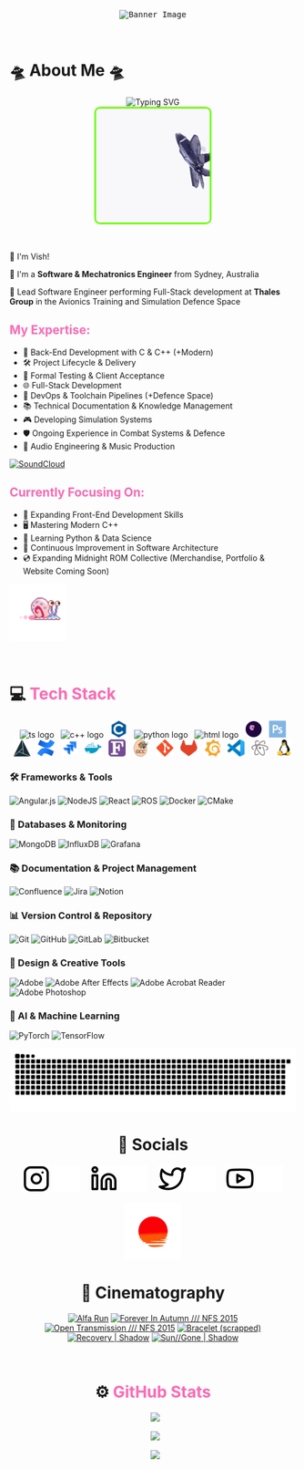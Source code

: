 <div align="center">
 <kbd>
   <img src="./assets/M3Banner.gif" alt="Banner Image" />
  <kbd>
</div>
   
&nbsp;
# 🛸 About Me 🛸
<div align="center">
  <img src="https://readme-typing-svg.demolab.com?font=Fira+Code&weight=600&size=28&duration=4000&pause=1000&color=6AFF00&center=true&vCenter=true&random=false&width=535&lines=Welcome+to+my+Profile+%F0%9F%91%8B;Software+%26+Mechatronics+Engineer;Full-Stack+Developer" alt="Typing SVG" />
</div>

<div align="center">
  <kbd>
    <img alt="F22 Raptor" width="200" height="200" src="./assets/f22.gif"style="border: 3px solid rgb(106, 255, 0); border-radius: 10px;"/>
  </kbd>
</div>

&nbsp;

🔹 I'm Vish!

🔹 I'm a **Software & Mechatronics Engineer** from Sydney, Australia

🔹 Lead Software Engineer performing Full-Stack development at **Thales Group** in the Avionics Training and Simulation Defence Space

## <span style="color: #FF69B4"> My Expertise: </span>
  - 💪 Back-End Development with C & C++ (+Modern)
  - 🛠️ Project Lifecycle & Delivery
  - 🧪 Formal Testing & Client Acceptance
  - 🌐 Full-Stack Development
  - 🔄 DevOps & Toolchain Pipelines (+Defence Space)
  - 📚 Technical Documentation & Knowledge Management
  - 🎮 Developing Simulation Systems
  - 🛡️ Ongoing Experience in Combat Systems & Defence
  - 🎵 Audio Engineering & Music Production
<a href="https://soundcloud.com/alreadydeadvish" target="_blank">
    <img src="https://img.shields.io/badge/SoundCloud-FF5500?style=for-the-badge&logo=soundcloud&logoColor=white" alt="SoundCloud" />
</a>

## <span style="color: #FF69B4"> Currently Focusing On: </span>
  - 🎯 Expanding Front-End Development Skills
  - 🖥️ Mastering Modern C++
  - 🐍 Learning Python & Data Science
  - 🔨 Continuous Improvement in Software Architecture
  - 💿 Expanding Midnight ROM Collective (Merchandise, Portfolio & Website Coming Soon)

<img width="100" height="100" src="./assets/gary.gif" />

&nbsp;

# 💻 <span style="color: #FF69B4"> Tech Stack </span>

<div align="center"

  &nbsp;
  <img src="https://cdn.jsdelivr.net/gh/devicons/devicon@latest/icons/typescript/typescript-plain.svg" width="30" height="30" alt="ts logo"  />
  &nbsp;
  <img src="https://cdn.jsdelivr.net/gh/devicons/devicon@latest/icons/cplusplus/cplusplus-plain.svg" width="30" height="30" alt="c++ logo" />
  &nbsp;
  <img src="https://github.com/devicons/devicon/blob/v2.16.0/icons/c/c-plain.svg" width="30" height="30" alt="c logo" />
  &nbsp;
  <img src="https://cdn.jsdelivr.net/gh/devicons/devicon@latest/icons/python/python-plain.svg" width="30" height="30" alt="python logo"  />
  &nbsp;
  <img src="https://cdn.jsdelivr.net/gh/devicons/devicon@latest/icons/html5/html5-plain.svg" width="30" height="30" alt="html logo"  />
  &nbsp;
  <img src="https://github.com/devicons/devicon/blob/v2.16.0/icons/aftereffects/aftereffects-original.svg" width="30" height="30" alt="ae logo" />
  &nbsp;
  <img src="./assets/ps.png" width="30" height="30" alt="ps logo" />
  &nbsp;
  <img src="https://github.com/devicons/devicon/blob/v2.16.0/icons/cmake/cmake-plain.svg" width="30" height="30" alt="cmake logo" />
  &nbsp;
  <img src="https://github.com/devicons/devicon/blob/v2.16.0/icons/confluence/confluence-original.svg" width="30" height="30" alt="confluence logo" />
  &nbsp;
  <img src="https://github.com/devicons/devicon/blob/v2.16.0/icons/jira/jira-original.svg" width="30" height="30" alt="jira logo" />
  &nbsp;
  <img src="https://github.com/devicons/devicon/blob/v2.16.0/icons/docker/docker-plain.svg" width="30" height="30" alt="docker logo" />
  &nbsp;
  <img src="https://github.com/devicons/devicon/blob/v2.16.0/icons/fortran/fortran-original.svg" width="30" height="30" alt="fortran logo" />
  &nbsp;
  <img src="https://github.com/devicons/devicon/blob/v2.16.0/icons/gcc/gcc-original.svg" width="30" height="30" alt="gcc logo" />
  &nbsp;
  <img src="https://github.com/devicons/devicon/blob/v2.16.0/icons/git/git-plain.svg" width="30" height="30" alt="git logo" />
  &nbsp;
  <img src="https://github.com/devicons/devicon/blob/v2.16.0/icons/gitlab/gitlab-plain.svg" width="30" height="30" alt="gitlab logo" />
  &nbsp;
  <img src="https://github.com/devicons/devicon/blob/v2.16.0/icons/grafana/grafana-plain.svg" width="30" height="30" alt="grafana logo" />
  &nbsp;
  <img src="https://github.com/devicons/devicon/blob/v2.16.0/icons/vscode/vscode-original.svg" width="30" height="30" alt="vscode logo" />
  &nbsp;
  <img src="./assets/atom.png" width="30" height="30" alt="atom logo" />
  &nbsp;
  <img src="https://github.com/devicons/devicon/blob/v2.16.0/icons/linux/linux-original.svg" width="30" height="30" alt="linux logo" />
 
</div>

 ### 🛠 Frameworks & Tools
 ![Angular.js](https://img.shields.io/badge/angular.js-%23E23237.svg?style=for-the-badge&logo=angularjs&logoColor=white) 
 ![NodeJS](https://img.shields.io/badge/node.js-6DA55F?style=for-the-badge&logo=node.js&logoColor=white) 
 ![React](https://img.shields.io/badge/react-%2320232a.svg?style=for-the-badge&logo=react&logoColor=%2361DAFB) 
 ![ROS](https://img.shields.io/badge/ros-%230A0FF9.svg?style=for-the-badge&logo=ros&logoColor=white)
 ![Docker](https://img.shields.io/badge/docker-%230db7ed.svg?style=for-the-badge&logo=docker&logoColor=white)
 ![CMake](https://img.shields.io/badge/CMake-%23008FBA.svg?style=for-the-badge&logo=cmake&logoColor=white)

 ### 💾 Databases & Monitoring
 ![MongoDB](https://img.shields.io/badge/MongoDB-%234ea94b.svg?style=for-the-badge&logo=mongodb&logoColor=white) 
 ![InfluxDB](https://img.shields.io/badge/InfluxDB-22ADF6?style=for-the-badge&logo=InfluxDB&logoColor=white)
 ![Grafana](https://img.shields.io/badge/grafana-%23F46800.svg?style=for-the-badge&logo=grafana&logoColor=white)

 ### 📚 Documentation & Project Management
 ![Confluence](https://img.shields.io/badge/confluence-%23172BF4.svg?style=for-the-badge&logo=confluence&logoColor=white)
 ![Jira](https://img.shields.io/badge/jira-%230A0FFF.svg?style=for-the-badge&logo=jira&logoColor=white)
 ![Notion](https://img.shields.io/badge/Notion-%23000000.svg?style=for-the-badge&logo=notion&logoColor=white)

 ### 📊 Version Control & Repository
 ![Git](https://img.shields.io/badge/git-%23F05033.svg?style=for-the-badge&logo=git&logoColor=white)
 ![GitHub](https://img.shields.io/badge/github-%23121011.svg?style=for-the-badge&logo=github&logoColor=white)
 ![GitLab](https://img.shields.io/badge/gitlab-%23181717.svg?style=for-the-badge&logo=gitlab&logoColor=white)
 ![Bitbucket](https://img.shields.io/badge/bitbucket-%230047B3.svg?style=for-the-badge&logo=bitbucket&logoColor=white)

 ### 🎨 Design & Creative Tools
 ![Adobe](https://img.shields.io/badge/adobe-%23FF0000.svg?style=for-the-badge&logo=adobe&logoColor=white) 
 ![Adobe After Effects](https://img.shields.io/badge/Adobe%20After%20Effects-9999FF.svg?style=for-the-badge&logo=Adobe%20After%20Effects&logoColor=white) 
 ![Adobe Acrobat Reader](https://img.shields.io/badge/Adobe%20Acrobat%20Reader-EC1C24.svg?style=for-the-badge&logo=Adobe%20Acrobat%20Reader&logoColor=white) 
 ![Adobe Photoshop](https://img.shields.io/badge/adobe%20photoshop-%2331A8FF.svg?style=for-the-badge&logo=adobe%20photoshop&logoColor=white)

 ### 🤖 AI & Machine Learning
 ![PyTorch](https://img.shields.io/badge/PyTorch-%23EE4C2C.svg?style=for-the-badge&logo=PyTorch&logoColor=white)
 ![TensorFlow](https://img.shields.io/badge/TensorFlow-%23FF6F00.svg?style=for-the-badge&logo=TensorFlow&logoColor=white)

<div align="center">
 
 <picture>
  <source media="(prefers-color-scheme: dark)" srcset="https://raw.githubusercontent.com/vish8426/vish8426/output/github-snake-dark.svg" />
  <source media="(prefers-color-scheme: light)" srcset="https://raw.githubusercontent.com/vish8426/vish8426/output/github-snake.svg" />
  <img alt="github-snake" src="https://raw.githubusercontent.com/vish8426/vish8426/output/github-snake.svg" />
 </picture>

</div>

<div align="center">
 
 # 📱 Socials   
 [![Instagram](./assets/instagram-light.svg)](https://instagram.com/midnight_rom#gh-light-mode-only) 
 [![Instagram](./assets/instagram-dark.svg)](https://instagram.com/midnight_rom#gh-dark-mode-only)
 &nbsp;&nbsp;&nbsp;
 [![LinkedIn](./assets/linkedin-light.svg)](https://linkedin.com/in/vishant-prasad#gh-light-mode-only)
 [![LinkedIn](./assets/linkedin-dark.svg)](https://linkedin.com/in/vishant-prasad#gh-dark-mode-only)
 &nbsp;&nbsp;&nbsp;
 [![X](./assets/twitter-light.svg)](https://x.com/alreadydeadvish#gh-light-mode-only) 
 [![X](./assets/twitter-dark.svg)](https://x.com/alreadydeadvish#gh-dark-mode-only) 
 &nbsp;&nbsp;&nbsp;
 [![YouTube](./assets/youtube-light.svg)](https://youtube.com/midnightrom#gh-light-mode-only) 
 [![YouTube](./assets/youtube-dark.svg)](https://youtube.com/midnightrom#gh-dark-mode-only) 

<img width="100" height="100" src="./assets/sun.gif" />

</div>

<div align="center">

 # 🎥 Cinematography
 
 <!-- BEGIN YOUTUBE-CARDS -->
[![Alfa Run](https://ytcards.demolab.com/?id=3CaG0oXeqeM&title=Alfa+Run&lang=en&timestamp=1653839644&background_color=%230d1117&title_color=%23ffffff&stats_color=%23dedede&max_title_lines=1&width=250&border_radius=5 "Alfa Run")](https://www.youtube.com/watch?v=3CaG0oXeqeM)
[![Forever In Autumn /// NFS 2015](https://ytcards.demolab.com/?id=8YXqO8ianvw&title=Forever+In+Autumn+%2F%2F%2F+NFS+2015&lang=en&timestamp=1643353193&background_color=%230d1117&title_color=%23ffffff&stats_color=%23dedede&max_title_lines=1&width=250&border_radius=5 "Forever In Autumn /// NFS 2015")](https://www.youtube.com/watch?v=8YXqO8ianvw)
[![Open Transmission /// NFS 2015](https://ytcards.demolab.com/?id=MoaiaHVwcw4&title=Open+Transmission+%2F%2F%2F+NFS+2015&lang=en&timestamp=1641880029&background_color=%230d1117&title_color=%23ffffff&stats_color=%23dedede&max_title_lines=1&width=250&border_radius=5 "Open Transmission /// NFS 2015")](https://www.youtube.com/watch?v=MoaiaHVwcw4)
[![Bracelet (scrapped)](https://ytcards.demolab.com/?id=HSK-_9DX3gk&title=Bracelet+%28scrapped%29&lang=en&timestamp=1592794229&background_color=%230d1117&title_color=%23ffffff&stats_color=%23dedede&max_title_lines=1&width=250&border_radius=5 "Bracelet (scrapped)")](https://www.youtube.com/watch?v=HSK-_9DX3gk)
[![Recovery | Shadow](https://ytcards.demolab.com/?id=jk9SqGa75vw&title=Recovery+%7C+Shadow&lang=en&timestamp=1538815827&background_color=%230d1117&title_color=%23ffffff&stats_color=%23dedede&max_title_lines=1&width=250&border_radius=5 "Recovery | Shadow")](https://www.youtube.com/watch?v=jk9SqGa75vw)
[![Sun//Gone | Shadow](https://ytcards.demolab.com/?id=V09NMq0jKmo&title=Sun%2F%2FGone+%7C+Shadow&lang=en&timestamp=1488881682&background_color=%230d1117&title_color=%23ffffff&stats_color=%23dedede&max_title_lines=1&width=250&border_radius=5 "Sun//Gone | Shadow")](https://www.youtube.com/watch?v=V09NMq0jKmo)
<!-- END YOUTUBE-CARDS -->
 
</div>

&nbsp;
<div align="center">
 
 # ⚙️ <span style="color: #FF69B4"> GitHub Stats </span>

 &nbsp;
 ![](https://github-readme-stats.vercel.app/api?username=vish8426&theme=synthwave&hide_border=false&include_all_commits=false&count_private=false)<br/>
 
 &nbsp;
 ![](https://github-readme-streak-stats.herokuapp.com/?user=vish8426&theme=synthwave&hide_border=false)<br/>
 
 &nbsp;
 ![](https://github-readme-stats.vercel.app/api/top-langs/?username=vish8426&theme=synthwave&hide_border=false&include_all_commits=false&count_private=false&layout=compact)
 
</div>
